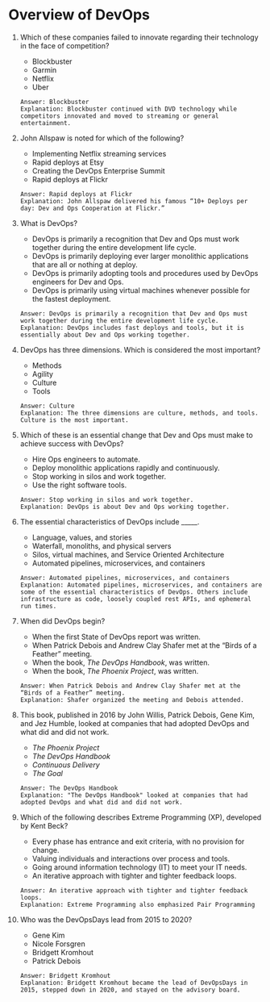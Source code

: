 # Overview of DevOps

1. Which of these companies failed to innovate regarding their technology in the face of competition?
    - Blockbuster
    - Garmin
    - Netflix
    - Uber
    ```
    Answer: Blockbuster
    Explanation: Blockbuster continued with DVD technology while competitors innovated and moved to streaming or general entertainment.
    ```

2. John Allspaw is noted for which of the following?
    - Implementing Netflix streaming services
    - Rapid deploys at Etsy
    - Creating the DevOps Enterprise Summit
    - Rapid deploys at Flickr
    ```
    Answer: Rapid deploys at Flickr
    Explanation: John Allspaw delivered his famous “10+ Deploys per day: Dev and Ops Cooperation at Flickr.”
    ```
    
3. What is DevOps?
    - DevOps is primarily a recognition that Dev and Ops must work together during the entire development life cycle.
    - DevOps is primarily deploying ever larger monolithic applications that are all or nothing at deploy.
    - DevOps is primarily adopting tools and procedures used by DevOps engineers for Dev and Ops.
    - DevOps is primarily using virtual machines whenever possible for the fastest deployment.
    ```
    Answer: DevOps is primarily a recognition that Dev and Ops must work together during the entire development life cycle.
    Explanation: DevOps includes fast deploys and tools, but it is essentially about Dev and Ops working together.
    ```
    
4. DevOps has three dimensions. Which is considered the most important?
    - Methods
    - Agility
    - Culture
    - Tools
    ```
    Answer: Culture
    Explanation: The three dimensions are culture, methods, and tools. Culture is the most important. 
    ```
    
5. Which of these is an essential change that Dev and Ops must make to achieve success with DevOps?
    - Hire Ops engineers to automate.
    - Deploy monolithic applications rapidly and continuously.
    - Stop working in silos and work together.
    - Use the right software tools.
    ```
    Answer: Stop working in silos and work together.
    Explanation: DevOps is about Dev and Ops working together.
    ```
    
6. The essential characteristics of DevOps include _____.
    - Language, values, and stories
    - Waterfall, monoliths, and physical servers
    - Silos, virtual machines, and Service Oriented Architecture
    - Automated pipelines, microservices, and containers
    ```
    Answer: Automated pipelines, microservices, and containers
    Explanation: Automated pipelines, microservices, and containers are some of the essential characteristics of DevOps. Others include infrastructure as code, loosely coupled rest APIs, and ephemeral run times.
    ```
    
7. When did DevOps begin?
    - When the first State of DevOps report was written.
    - When Patrick Debois and Andrew Clay Shafer met at the “Birds of a Feather” meeting.
    - When the book, _The DevOps Handbook_, was written.
    - When the book, _The Phoenix Project_, was written.
    ```
    Answer: When Patrick Debois and Andrew Clay Shafer met at the “Birds of a Feather” meeting.
    Explanation: Shafer organized the meeting and Debois attended.
    ```
    
8. This book, published in 2016 by John Willis, Patrick Debois, Gene Kim, and Jez Humble, looked at companies that had adopted DevOps and what did and did not work.
    - _The Phoenix Project_
    - _The DevOps Handbook_
    - _Continuous Delivery_
    - _The Goal_
    ```
    Answer: The DevOps Handbook
    Explanation: "The DevOps Handbook" looked at companies that had adopted DevOps and what did and did not work.
    ```
    
9. Which of the following describes Extreme Programming (XP), developed by Kent Beck?
    - Every phase has entrance and exit criteria, with no provision for change.
    - Valuing individuals and interactions over process and tools.
    - Going around information technology (IT) to meet your IT needs.
    - An iterative approach with tighter and tighter feedback loops.
    ```
    Answer: An iterative approach with tighter and tighter feedback loops.
    Explanation: Extreme Programming also emphasized Pair Programming
    ```
    
10. Who was the DevOpsDays lead from 2015 to 2020?
    - Gene Kim
    - Nicole Forsgren
    - Bridgett Kromhout
    - Patrick Debois
    ```
    Answer: Bridgett Kromhout
    Explanation: Bridgett Kromhout became the lead of DevOpsDays in 2015, stepped down in 2020, and stayed on the advisory board.
    ```